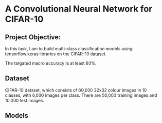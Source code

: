 # A Convolutional Neural Network for CIFAR-10

## Project Objective:

In this task, I am to build multi-class classification models using tensorflow.keras libraries on the CIFAR-10 dataset.

The targated macro accuracy is at least 80%.

## Dataset

CIFAR-10 dataset, which consists of 60,000 32x32 colour images in 10 classes, with 6,000 images per class. There are 50,000 training images and 10,000 test images.

## Models
